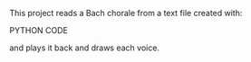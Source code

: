 This project reads a Bach chorale from a text file created with:

PYTHON CODE

and plays it back and draws each voice.
